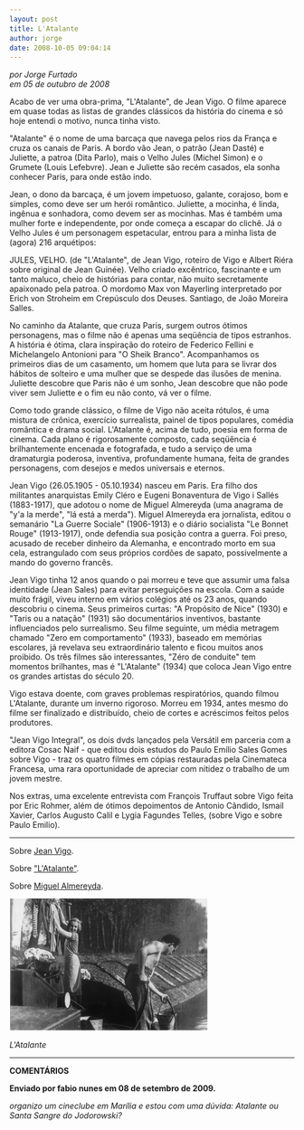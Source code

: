 ```yaml
---
layout: post
title: L'Atalante
author: jorge
date: 2008-10-05 09:04:14
---
```

*por Jorge Furtado*\
*em 05 de outubro de 2008*

Acabo de ver uma obra-prima, "L'Atalante", de Jean Vigo. O filme aparece em quase todas as listas de grandes clássicos da história do cinema e só hoje entendi o motivo, nunca tinha visto.

"Atalante" é o nome de uma barcaça que navega pelos rios da França e cruza os canais de Paris. A bordo vão Jean, o patrão (Jean Dasté) e Juliette, a patroa (Dita Parlo), mais o Velho Jules (Michel Simon) e o Grumete (Louis Lefebvre). Jean e Juliette são recém casados, ela sonha conhecer Paris, para onde estão indo.

Jean, o dono da barcaça, é um jovem impetuoso, galante, corajoso, bom e simples, como deve ser um herói romântico. Juliette, a mocinha, é linda, ingênua e sonhadora, como devem ser as mocinhas. Mas é também uma mulher forte e independente, por onde começa a escapar do clichê. Já o Velho Jules é um personagem espetacular, entrou para a minha lista de (agora) 216 arquétipos:

JULES, VELHO. (de  "L'Atalante", de Jean Vigo, roteiro de Vigo e Albert Riéra sobre original de Jean Guinée). Velho criado excêntrico, fascinante e um tanto maluco, cheio de histórias para contar, não muito secretamente apaixonado pela patroa. O mordomo Max von Mayerling interpretado por Erich von Stroheim em Crepúsculo dos Deuses. Santiago, de João Moreira Salles.

No caminho da Atalante, que cruza Paris, surgem outros ótimos personagens, mas o filme não é apenas uma seqüência de tipos estranhos. A história é ótima, clara inspiração do roteiro de Federico Fellini e Michelangelo Antonioni para "O Sheik Branco". Acompanhamos os primeiros dias de um casamento, um homem que luta para se livrar dos hábitos de solteiro e uma mulher que se despede das ilusões de menina. Juliette descobre que Paris não é um sonho, Jean descobre que não pode viver sem Juliette e o fim eu não conto, vá ver o filme.

Como todo grande clássico, o filme de Vigo não aceita rótulos, é uma mistura de crônica, exercício surrealista, painel de tipos populares, comédia romântica e drama social. L'Atalante é, acima de tudo, poesia em forma de cinema. Cada plano é rigorosamente composto, cada seqüência é brilhantemente encenada e fotografada, e tudo a serviço de uma dramaturgia poderosa, inventiva, profundamente humana, feita de grandes personagens, com desejos e medos universais e eternos.

Jean Vigo (26.05.1905 - 05.10.1934) nasceu em Paris. Era filho dos militantes anarquistas Emily Cléro e Eugeni Bonaventura de Vigo i Sallés (1883-1917), que adotou o nome de Miguel Almereyda (uma anagrama de "y'a la merde", "lá está a merda"). Miguel Almereyda era jornalista, editou o semanário "La Guerre Sociale" (1906-1913) e o diário socialista "Le Bonnet Rouge" (1913-1917), onde defendia sua posição contra a guerra. Foi preso, acusado de receber dinheiro da Alemanha, e encontrado morto em sua cela, estrangulado com seus próprios cordões de sapato, possivelmente a mando do governo francês.

Jean Vigo tinha 12 anos quando o pai morreu e teve que assumir uma falsa identidade (Jean Sales) para evitar perseguições na escola. Com a saúde muito frágil, viveu interno em vários colégios até os 23 anos, quando descobriu o cinema. Seus primeiros curtas: "A Propósito de Nice" (1930) e "Taris ou a natação" (1931) são documentários inventivos, bastante influenciados pelo surrealismo. Seu filme seguinte, um média metragem chamado "Zero em comportamento" (1933), baseado em memórias escolares, já revelava seu extraordinário talento e ficou muitos anos proibido. Os três filmes são interessantes, "Zéro de conduite" tem momentos brilhantes, mas é "L'Atalante" (1934) que coloca Jean Vigo entre os grandes artistas do século 20.

Vigo estava doente, com graves problemas respiratórios, quando filmou L'Atalante, durante um inverno rigoroso. Morreu em 1934, antes mesmo do filme ser finalizado e distribuído, cheio de cortes e acréscimos feitos pelos produtores.

"Jean Vigo Integral", os dois dvds lançados pela Versátil em parceria com a editora Cosac Naif  - que editou dois estudos do Paulo Emílio Sales Gomes sobre Vigo - traz os quatro filmes em cópias restauradas pela Cinemateca Francesa, uma rara oportunidade de apreciar com nitidez o trabalho de um jovem mestre.

Nos extras, uma excelente entrevista com François Truffaut sobre Vigo feita por Eric Rohmer, além de ótimos depoimentos de Antonio Cândido, Ismail Xavier, Carlos Augusto Calil e Lygia Fagundes Telles, (sobre Vigo e sobre Paulo Emilio).

- - -

Sobre [Jean Vigo](http://en.wikipedia.org/wiki/Jean_Vigo).

Sobre ["L'Atalante"](http://us.imdb.com/title/tt0024844/).

Sobre [Miguel Almereyda](http://www.findagrave.com/cgi-bin/fg.cgi?page=gr&GRid=8649050).

![](/uploads/atalante.jpg)

*L'Atalante*

- - -

**COMENTÁRIOS**

**Enviado por fabio nunes em 08 de setembro de 2009.**

*organizo um cineclube em Marília e estou com uma dúvida: Atalante ou Santa Sangre do Jodorowski?*